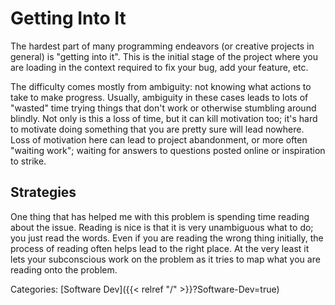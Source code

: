 # Getting Into It

The hardest part of many programming endeavors (or creative projects in general)
is "getting into it".
This is the initial stage of the project where you are loading in the context
required to fix your bug, add your feature, etc.

The difficulty comes mostly from ambiguity: not knowing what actions to take to
make progress.
Usually, ambiguity in these cases leads to lots of "wasted" time trying things
that don't work or otherwise stumbling around blindly.
Not only is this a loss of time, but it can kill motivation too; it's hard to
motivate doing something that you are pretty sure will lead nowhere.
Loss of motivation here can lead to project abandonment, or more often "waiting
work"; waiting for answers to questions posted online or inspiration to strike.

## Strategies

One thing that has helped me with this problem is spending time reading about
the issue.
Reading is nice is that it is very unambiguous what to do; you just read the
words.
Even if you are reading the wrong thing initially, the process of reading often
helps lead to the right place.
At the very least it lets your subconscious work on the problem as it tries to
map what you are reading onto the problem.

Categories:
[Software Dev]({{< relref "/" >}}?Software-Dev=true)